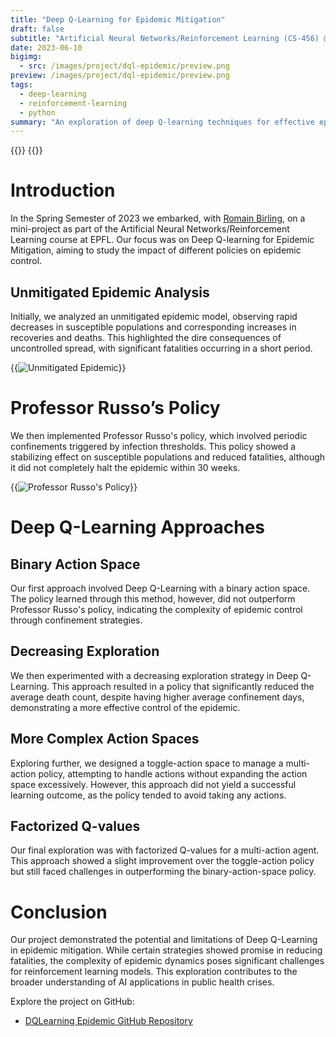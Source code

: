 ```yaml
---
title: "Deep Q-Learning for Epidemic Mitigation"
draft: false
subtitle: "Artificial Neural Networks/Reinforcement Learning (CS-456) @EPFL"
date: 2023-06-10
bigimg:
  - src: /images/project/dql-epidemic/preview.png
preview: /images/project/dql-epidemic/preview.png
tags:
  - deep-learning
  - reinforcement-learning
  - python
summary: "An exploration of deep Q-learning techniques for effective epidemic mitigation strategies, conducted as part of an EPFL course project."
---
```


{{<link href="https://github.com/antoninfaure/DQLearning-epidemic" class="btn btn-cyan my-3" target="_blank" inner="GitHub">}}
{{<link href="/docs/project/dql-epidemic/report.pdf" class="btn btn-red my-3" target="_blank" inner="Report">}}

# Introduction

In the Spring Semester of 2023 we embarked, with [Romain Birling](https://github.com/rombirli), on a mini-project as part of the Artificial Neural Networks/Reinforcement Learning course at EPFL. Our focus was on Deep Q-learning for Epidemic Mitigation, aiming to study the impact of different policies on epidemic control.

## Unmitigated Epidemic Analysis

Initially, we analyzed an unmitigated epidemic model, observing rapid decreases in susceptible populations and corresponding increases in recoveries and deaths. This highlighted the dire consequences of uncontrolled spread, with significant fatalities occurring in a short period.

{{<image src="/images/project/dql-epidemic/unmitigated.png" alt="Unmitigated Epidemic" position="center">}}

# Professor Russo’s Policy

We then implemented Professor Russo's policy, which involved periodic confinements triggered by infection thresholds. This policy showed a stabilizing effect on susceptible populations and reduced fatalities, although it did not completely halt the epidemic within 30 weeks.

{{<image src="/images/project/dql-epidemic/russo.png" alt="Professor Russo's Policy" position="center">}}

# Deep Q-Learning Approaches

## Binary Action Space

Our first approach involved Deep Q-Learning with a binary action space. The policy learned through this method, however, did not outperform Professor Russo's policy, indicating the complexity of epidemic control through confinement strategies.

## Decreasing Exploration

We then experimented with a decreasing exploration strategy in Deep Q-Learning. This approach resulted in a policy that significantly reduced the average death count, despite having higher average confinement days, demonstrating a more effective control of the epidemic.

## More Complex Action Spaces

Exploring further, we designed a toggle-action space to manage a multi-action policy, attempting to handle actions without expanding the action space excessively. However, this approach did not yield a successful learning outcome, as the policy tended to avoid taking any actions.

## Factorized Q-values

Our final exploration was with factorized Q-values for a multi-action agent. This approach showed a slight improvement over the toggle-action policy but still faced challenges in outperforming the binary-action-space policy.

# Conclusion

Our project demonstrated the potential and limitations of Deep Q-Learning in epidemic mitigation. While certain strategies showed promise in reducing fatalities, the complexity of epidemic dynamics poses significant challenges for reinforcement learning models. This exploration contributes to the broader understanding of AI applications in public health crises.

Explore the project on GitHub:

- [DQLearning Epidemic GitHub Repository](https://github.com/antoninfaure/DQLearning-epidemic)